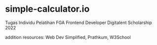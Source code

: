 # simple-calculator.io

Tugas Individu Pelatihan FGA Frontend Developer Digitalent Scholarship 2022


addition resources: Web Dev Simplified, Prathkum, W3School
